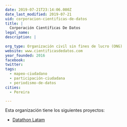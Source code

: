 ```yaml
---
date: 2019-07-21T23:14:06.000Z
date_last_modified: 2019-07-21
uid: corporacion-cientificas-de-datos
title: |
  Corporación Científicas De Datos
legal_name: 
description: |
  
org_type: Organización civil sin fines de lucro (ONG)
website: www.cientificasdedatos.com
year_founded: 2016
facebook: 
twitter: 
tags:
  - mapeo-ciudadano
  - participación-ciudadana
  - periodismo-de-datos
cities: 
  - Pereira

---
```


Esta organización tiene los siguientes proyectos:

- [Datathon Latam](/proyectos/datathon-latam)
